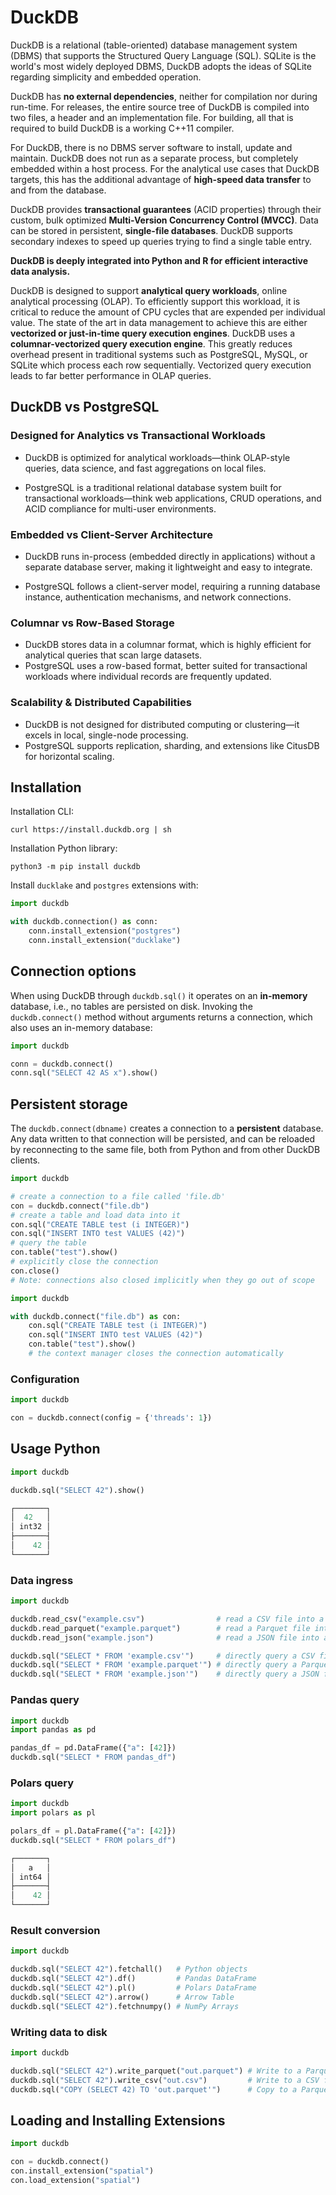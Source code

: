 # DuckDB

DuckDB is a relational (table-oriented) database management system (DBMS) that supports
the Structured Query Language (SQL). SQLite is the world's most widely deployed DBMS,
DuckDB adopts the ideas of SQLite regarding simplicity and embedded operation.

DuckDB has **no external dependencies**, neither for compilation nor during run-time. For
releases, the entire source tree of DuckDB is compiled into two files, a header and an
implementation file. For building, all that is required to build DuckDB is a working C++11
compiler.

For DuckDB, there is no DBMS server software to install, update and maintain. DuckDB does
not run as a separate process, but completely embedded within a host process. For the
analytical use cases that DuckDB targets, this has the additional advantage of
**high-speed data transfer** to and from the database.

DuckDB provides **transactional guarantees** (ACID properties) through their custom, bulk
optimized **Multi-Version Concurrency Control (MVCC)**. Data can be stored in persistent,
**single-file databases**. DuckDB supports secondary indexes to speed up queries trying to
find a single table entry.

**DuckDB is deeply integrated into Python and R for efficient interactive data analysis.**

DuckDB is designed to support **analytical query workloads**, online analytical processing
(OLAP). To efficiently support this workload, it is critical to reduce the amount of CPU
cycles that are expended per individual value. The state of the art in data management to
achieve this are either **vectorized or just-in-time query execution engines**. DuckDB
uses a **columnar-vectorized query execution engine**. This greatly reduces overhead
present in traditional systems such as PostgreSQL, MySQL, or SQLite which process each row
sequentially. Vectorized query execution leads to far better performance in OLAP queries.


## DuckDB vs PostgreSQL

### Designed for Analytics vs Transactional Workloads

- DuckDB is optimized for analytical workloads—think OLAP-style queries, data science, and fast aggregations on local files.

- PostgreSQL is a traditional relational database system built for transactional workloads—think web applications, CRUD operations, and ACID compliance for multi-user environments.

### Embedded vs Client-Server Architecture

- DuckDB runs in-process (embedded directly in applications) without a separate database server, making it lightweight and easy to integrate.

- PostgreSQL follows a client-server model, requiring a running database instance, authentication mechanisms, and network connections.

### Columnar vs Row-Based Storage

- DuckDB stores data in a columnar format, which is highly efficient for analytical queries that scan large datasets.
- PostgreSQL uses a row-based format, better suited for transactional workloads where individual records are frequently updated.

### Scalability & Distributed Capabilities

- DuckDB is not designed for distributed computing or clustering—it excels in local, single-node processing.
- PostgreSQL supports replication, sharding, and extensions like CitusDB for horizontal scaling.


## Installation

Installation CLI:

```
curl https://install.duckdb.org | sh
```

Installation Python library:

```
python3 -m pip install duckdb
```


Install `ducklake` and `postgres` extensions with:

```python
import duckdb

with duckdb.connection() as conn:
    conn.install_extension("postgres")
    conn.install_extension("ducklake")

```


## Connection options

When using DuckDB through `duckdb.sql()` it operates on an **in-memory** database, i.e.,
no tables are persisted on disk. Invoking the `duckdb.connect()` method without arguments
returns a connection, which also uses an in-memory database:

```python
import duckdb

conn = duckdb.connect()
conn.sql("SELECT 42 AS x").show()
```

## Persistent storage

The `duckdb.connect(dbname)` creates a connection to a **persistent** database. Any data
written to that connection will be persisted, and can be reloaded by reconnecting to the
same file, both from Python and from other DuckDB clients.

```python
import duckdb

# create a connection to a file called 'file.db'
con = duckdb.connect("file.db")
# create a table and load data into it
con.sql("CREATE TABLE test (i INTEGER)")
con.sql("INSERT INTO test VALUES (42)")
# query the table
con.table("test").show()
# explicitly close the connection
con.close()
# Note: connections also closed implicitly when they go out of scope
```

```python
import duckdb

with duckdb.connect("file.db") as con:
    con.sql("CREATE TABLE test (i INTEGER)")
    con.sql("INSERT INTO test VALUES (42)")
    con.table("test").show()
    # the context manager closes the connection automatically
```

### Configuration

```python
import duckdb

con = duckdb.connect(config = {'threads': 1})
```


## Usage Python


```python
import duckdb

duckdb.sql("SELECT 42").show()

┌───────┐
│  42   │
│ int32 │
├───────┤
│    42 │
└───────┘
```


### Data ingress

```python
import duckdb

duckdb.read_csv("example.csv")                # read a CSV file into a Relation
duckdb.read_parquet("example.parquet")        # read a Parquet file into a Relation
duckdb.read_json("example.json")              # read a JSON file into a Relation

duckdb.sql("SELECT * FROM 'example.csv'")     # directly query a CSV file
duckdb.sql("SELECT * FROM 'example.parquet'") # directly query a Parquet file
duckdb.sql("SELECT * FROM 'example.json'")    # directly query a JSON file
```


### Pandas query

```python
import duckdb
import pandas as pd

pandas_df = pd.DataFrame({"a": [42]})
duckdb.sql("SELECT * FROM pandas_df")
```


### Polars query


```python
import duckdb
import polars as pl

polars_df = pl.DataFrame({"a": [42]})
duckdb.sql("SELECT * FROM polars_df")

┌───────┐
│   a   │
│ int64 │
├───────┤
│    42 │
└───────┘
```


### Result conversion

```python
import duckdb

duckdb.sql("SELECT 42").fetchall()   # Python objects
duckdb.sql("SELECT 42").df()         # Pandas DataFrame
duckdb.sql("SELECT 42").pl()         # Polars DataFrame
duckdb.sql("SELECT 42").arrow()      # Arrow Table
duckdb.sql("SELECT 42").fetchnumpy() # NumPy Arrays
```


### Writing data to disk

```python
import duckdb

duckdb.sql("SELECT 42").write_parquet("out.parquet") # Write to a Parquet file
duckdb.sql("SELECT 42").write_csv("out.csv")         # Write to a CSV file
duckdb.sql("COPY (SELECT 42) TO 'out.parquet'")      # Copy to a Parquet file
```


## Loading and Installing Extensions

```python
import duckdb

con = duckdb.connect()
con.install_extension("spatial")
con.load_extension("spatial")
```

